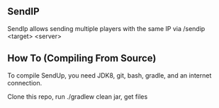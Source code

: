 SendIP
--
SendIp allows sending multiple players with the same IP via /sendip <<tag>target> <<tag>server>

How To (Compiling From Source)
------
To compile SendUp, you need JDK8, git, bash, gradle, and an internet connection.

Clone this repo, run ./gradlew clean jar, get files